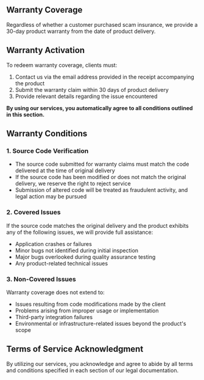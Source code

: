 ## Warranty Coverage

Regardless of whether a customer purchased scam insurance, we provide a 30-day product warranty from the date of product delivery.

## Warranty Activation

To redeem warranty coverage, clients must:

1. Contact us via the email address provided in the receipt accompanying the product
2. Submit the warranty claim within 30 days of product delivery
3. Provide relevant details regarding the issue encountered

**By using our services, you automatically agree to all conditions outlined in this section.**

## Warranty Conditions

### 1. Source Code Verification

- The source code submitted for warranty claims must match the code delivered at the time of original delivery
- If the source code has been modified or does not match the original delivery, we reserve the right to reject service
- Submission of altered code will be treated as fraudulent activity, and legal action may be pursued

### 2. Covered Issues

If the source code matches the original delivery and the product exhibits any of the following issues, we will provide full assistance:

- Application crashes or failures
- Minor bugs not identified during initial inspection
- Major bugs overlooked during quality assurance testing
- Any product-related technical issues

### 3. Non-Covered Issues

Warranty coverage does not extend to:

- Issues resulting from code modifications made by the client
- Problems arising from improper usage or implementation
- Third-party integration failures
- Environmental or infrastructure-related issues beyond the product's scope

## Terms of Service Acknowledgment

By utilizing our services, you acknowledge and agree to abide by all terms and conditions specified in each section of our legal documentation.
